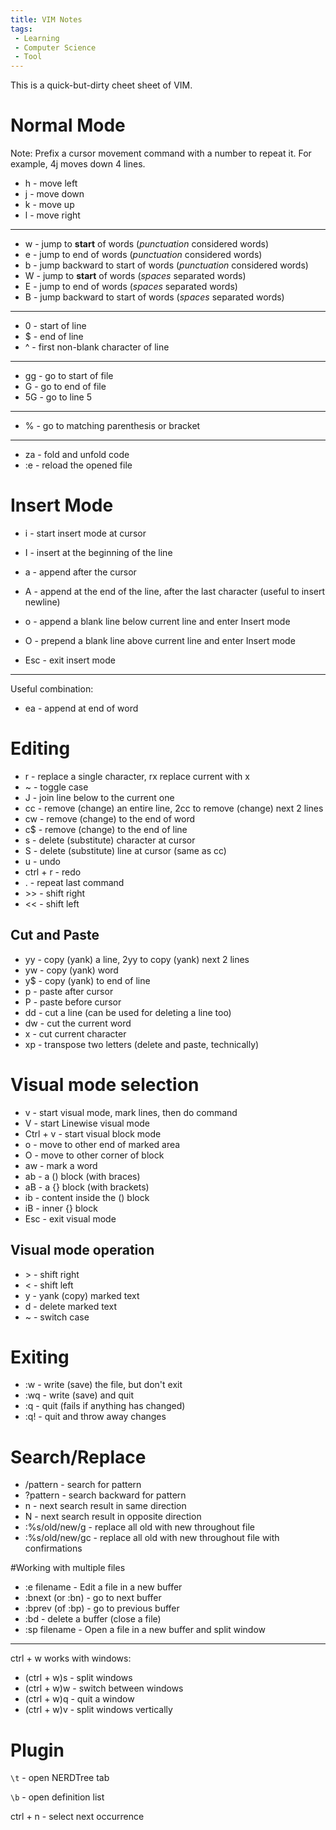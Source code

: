 ```yaml
---
title: VIM Notes
tags:
 - Learning
 - Computer Science
 - Tool
---
```


This is a quick-but-dirty cheet sheet of VIM.

# Normal Mode
Note: Prefix a cursor movement command with a number to repeat it. For example, 4j moves down 4 lines.

* h - move left
* j - move down
* k - move up
* l - move right

--------

* w - jump to **start** of words (*punctuation* considered words)
* e - jump to end of words (*punctuation* considered words)
* b - jump backward to start of words (*punctuation* considered words)
* W - jump to **start** of words (*spaces* separated words)
* E - jump to end of words (*spaces* separated words)
* B - jump backward to start of words (*spaces* separated words)

-------

* 0 - start of line
* $ - end of line
* ^ - first non-blank character of line

------

* gg - go to start of file
* G - go to end of file
* 5G - go to line 5

------

* % - go to matching parenthesis or bracket

------
* za - fold and unfold code
* :e - reload the opened file


# Insert Mode

* i - start insert mode at cursor
* I - insert at the beginning of the line
* a - append after the cursor
* A - append at the end of the line, after the last character (useful to insert newline)
* o - append a blank line below current line and enter Insert mode
* O - prepend a blank line above current line and enter Insert mode

* Esc - exit insert mode

------

Useful combination:

* ea - append at end of word


# Editing
* r - replace a single character, rx replace current with x
* ~ - toggle case
* J - join line below to the current one
* cc - remove (change) an entire line, 2cc to remove (change) next 2 lines
* cw - remove (change) to the end of word
* c$ - remove (change) to the end of line
* s - delete (substitute) character at cursor
* S - delete (substitute) line at cursor (same as cc)
* u - undo
* ctrl + r - redo
* . - repeat last command
* \>\> - shift right
* << - shift left

## Cut and Paste

* yy - copy (yank) a line, 2yy to copy (yank) next 2 lines
* yw - copy (yank) word
* y$ - copy (yank) to end of line
* p - paste after cursor
* P - paste before cursor
* dd - cut a line (can be used for deleting a line too)
* dw - cut the current word
* x - cut current character
* xp - transpose two letters (delete and paste, technically)


# Visual mode selection

* v - start visual mode, mark lines, then do command
* V - start Linewise visual mode
* Ctrl + v - start visual block mode
* o - move to other end of marked area
* O - move to other corner of block
* aw - mark a word
* ab - a () block (with braces)
* aB - a {} block (with brackets)
* ib - content inside the () block
* iB - inner {} block
* Esc - exit visual mode

##  Visual mode operation
* \> - shift right
* < - shift left
* y - yank (copy) marked text
* d - delete marked text
* ~ - switch case



# Exiting

* :w - write (save) the file, but don't exit
* :wq - write (save) and quit
* :q - quit (fails if anything has changed)
* :q! - quit and throw away changes

# Search/Replace

* /pattern - search for pattern
* ?pattern - search backward for pattern
* n - next search result in same direction
* N - next search result in opposite direction
* :%s/old/new/g - replace all old with new throughout file
* :%s/old/new/gc - replace all old with new throughout file with confirmations

#Working with multiple files

* :e filename - Edit a file in a new buffer
* :bnext (or :bn) - go to next buffer
* :bprev (of :bp) - go to previous buffer
* :bd - delete a buffer (close a file)
* :sp filename - Open a file in a new buffer and split window

-------

ctrl + w works with windows:

* (ctrl + w)s - split windows
* (ctrl + w)w - switch between windows
* (ctrl + w)q - quit a window
* (ctrl + w)v - split windows vertically

# Plugin
`\t` - open NERDTree tab

`\b` - open definition list

ctrl + n - select next occurrence